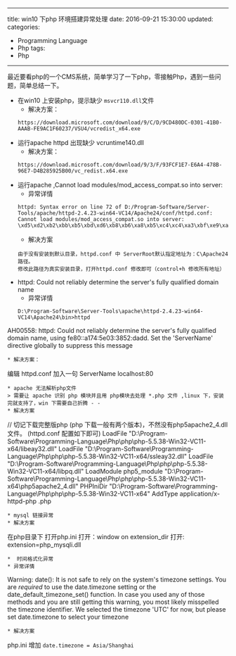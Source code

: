 ﻿----
title: win10 下php 环境搭建异常处理
date: 2016-09-21 15:30:00
updated:
categories: 
- Programming Language
- Php
tags:
- Php
----
最近要看php的一个CMS系统，简单学习了一下php，零接触Php，遇到一些问题，简单总结一下。

* 在win10 上安装php，提示缺少 `msvcr110.dll`文件
   * 解决方案：
   ```
   https://download.microsoft.com/download/9/C/D/9CD480DC-0301-41B0-AAAB-FE9AC1F60237/VSU4/vcredist_x64.exe
   ```
* 运行apache httpd  出现缺少 vcruntime140.dll
   * 解决方案：
   ```
   https://download.microsoft.com/download/9/3/F/93FCF1E7-E6A4-478B-96E7-D4B285925B00/vc_redist.x64.exe
   ```
* 运行apache ,Cannot load modules/mod_access_compat.so into server:
   * 异常详情
   ```
   httpd: Syntax error on line 72 of D:/Program-Software/Server-Tools/apache/httpd-2.4.23-win64-VC14/Apache24/conf/httpd.conf: Cannot load modules/mod_access_compat.so into server: \xd5\xd2\xb2\xbb\xb5\xbd\xd6\xb8\xb6\xa8\xb5\xc4\xc4\xa3\xbf\xe9\xa1\xa3
   ```
   * 解决方案
   ```
   由于没有安装到默认目录，httpd.conf 中 ServerRoot默认指定地址为：C\Apache24 路径。
   修改此路径为真实安装目录，打开httpd.conf 修改即可（control+h 修改所有地址）
   ```
* httpd: Could not reliably determine the server's fully qualified domain name
   * 异常详情
   ```
   D:\Program-Software\Server-Tools\apache\httpd-2.4.23-win64-VC14\Apache24\bin>httpd
AH00558: httpd: Could not reliably determine the server's fully qualified domain name, using fe80::a174:5e03:3852:dadd. Set the 'ServerName' directive globally to suppress this message
   ```
   * 解决方案：
   ```
   编辑 httpd.conf   加入一句  ServerName  localhost:80
   ```
* apache 无法解析php文件
> 需要让 apache 识别 php 模块并且用 php模块去处理 *.php 文件 ,linux 下，安装完就支持了，win 下需要自己折腾 - -
   * 解决方案
   ```
   // 切记下载完整版php (php 下载一般有两个版本)，不然没有php5apache2_4.dll文件。 (httpd.conf 配置如下即可)
   LoadFile "D:\Program-Software\Programming-Language\Php\php\php-5.5.38-Win32-VC11-x64/libeay32.dll"
   LoadFile "D:\Program-Software\Programming-Language\Php\php\php-5.5.38-Win32-VC11-x64/ssleay32.dll"
   LoadFile "D:\Program-Software\Programming-Language\Php\php\php-5.5.38-Win32-VC11-x64/libpq.dll"
   LoadModule php5_module "D:\Program-Software\Programming-Language\Php\php\php-5.5.38-Win32-VC11-x64\php5apache2_4.dll"
   PHPIniDir "D:\Program-Software\Programming-Language\Php\php\php-5.5.38-Win32-VC11-x64"
   AddType application/x-httpd-php .php
   ```
* mysql 链接异常
   * 解决方案
   ```
   在php目录下 打开php.ini
   打开：window on extension_dir
   打开: extension=php_mysqli.dll
   ```
*  时间格式化异常
   * 异常详情
   ```
   Warning: date(): It is not safe to rely on the system's timezone settings. You are *required* to use the date.timezone setting or the date_default_timezone_set() function. In case you used any of those methods and you are still getting this warning, you most likely misspelled the timezone identifier. We selected the timezone 'UTC' for now, but please set date.timezone to select your timezone
   ```
   * 解决方案
   ```
   php.ini 增加 `date.timezone = Asia/Shanghai`

   ```